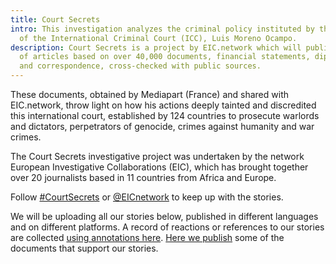 ```yaml
---
title: Court Secrets
intro: This investigation analyzes the criminal policy instituted by the first prosecutor
  of the International Criminal Court (ICC), Luis Moreno Ocampo.
description: Court Secrets is a project by EIC.network which will publish a series
  of articles based on over 40,000 documents, financial statements, diplomatic cables
  and correspondence, cross-checked with public sources.
---
```


These documents, obtained by Mediapart (France) and shared with EIC.network, throw light on how his actions deeply tainted and discredited this international court, established by 124 countries to prosecute warlords and dictators, perpetrators of genocide, crimes against humanity and war crimes.

The Court Secrets investigative project was undertaken by the network European Investigative Collaborations (EIC), which has brought together over 20 journalists based in 11 countries from Africa and Europe.

Follow [#CourtSecrets](https://twitter.com/search?f=tweets&q=#MaltaFiles&src=typd) or [@EICnetwork](https://twitter.com/eicnetwork) to keep up with the stories.

We will be uploading all our stories below, published in different languages and on different platforms. A record of reactions or references to our stories are collected [using annotations here](https://hypothes.is/users/EICnetwork). [Here we publish](https://eic.network/blog/court-documents) some of the documents that support our stories.
